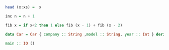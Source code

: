 ```haskell
head (x:xs) =  x
```

```haskell
inc n = n + 1
```

```haskell
fib x = if x<2 then 1 else fib (x - 1) + fib (x - 2)
```

```haskell
data Car = Car { company :: String ,model :: String, year :: Int } deriving(Show) 
```

```haskell
main :: IO ()
```

